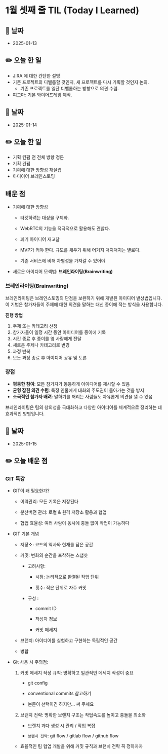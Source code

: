# 1월 셋째 줄 TIL (Today I Learned)
## 📅 날짜
- 2025-01-13
## ✏️ 오늘 한 일
- JIRA 에 대한 간단한 설명
- 기존 프로젝트의 디벨롭할 것인지, 새 프로젝트를 다시 기획할 것인지 논의.
    - 기존 프로젝트를 일단 디벨롭하는 방향으로 의견 수렴.
- 피그마: 기본 와이어프레임 제작.

## 📅 날짜
- 2025-01-14
## ✏️ 오늘 한 일
- 기획 컨펌 전 전체 방향 정돈
- 기획 컨펌
- 기획에 대한 방향성 재설립
- 아디이어 브레인스토밍

## 배운 점
- 기획에 대한 방향성

    - 타켓하려는 대상을 구체화.

    - WebRTC의 기능을 적극적으로 활용해도 괜찮다.

    - 폐기 아이디어 재고찰

    - MVP가 커야 한다. 규모를 채우기 위해 어거지 덕지덕지는 별로다.

    - 기존 서비스에 비해 차별성을 가져갈 수 있어야

- 새로운 아이디어 모색법: **브레인라이팅(Brainwriting)**
### 브레인라이팅(Brainwriting)

브레인라이팅은 브레인스토밍의 단점을 보완하기 위해 개발된 아이디어 발상법입니다. 이 기법은 참가자들이 주제에 대한 의견을 말하는 대신 종이에 적는 방식을 사용합니다.

**진행 방법**

1. 주제 또는 카테고리 선정
2. 참가자들이 일정 시간 동안 아이디어를 종이에 기록
3. 시간 종료 후 종이를 옆 사람에게 전달
4. 새로운 주제나 카테고리로 변경
5. 과정 반복
6. 모든 과정 종료 후 아이디어 공유 및 토론

### 장점

- **평등한 참여**: 모든 참가자가 동등하게 아이디어를 제시할 수 있음
- **균형 잡힌 의견 수렴**: 특정 인물에게 대화의 주도권이 돌아가는 것을 방지
- **소극적인 참가자 배려**: 말하기를 꺼리는 사람들도 자유롭게 의견을 낼 수 있음

브레인라이팅은 팀의 창의성을 극대화하고 다양한 아이디어를 체계적으로 정리하는 데 효과적인 방법입니다.

## 📅 날짜
- 2025-01-15
## ✏️ 오늘 배운 점
### GIT 특강
- GIT이 왜 필요한가? 

    - 이력관리: 모든 기록은 저장된다  

    - 분산버전 관리: 로컬 & 원격 저장소 활용과 협업

    - 협업 효율성: 여러 사람이 동시에 충돌 없이 작업이 가능하다

- GIT 기본 개념

    - 저장소: 코드의 역사와 현재를 담은 공간

    - 커밋: 변화의 순간을 포착하는 스냅샷

        - 고려사항: 

            - 시점: 논리적으로 완결된 작업 단위

            - 횟수: 작은 단위로 자주 커밋

        - 구성 :

            - commit ID

            - 작성자 정보

            - 커밋 메세지

    - 브랜치: 아이디어를 실험하고 구현하는 독립적인 공간

    - 병합
- Git 사용 시 주의점:

    1. 커밋 메세지 작성 규칙: 명확하고 일관적인 메세지 작성이 중요

        - git config

        - conventional commits 참고하기

        - 본문이 선택이긴 하지만... 써 주세요

    2. 브랜치 전략: 명확한 브랜치 구조는 작업속도를 높이고 충돌을 최소화

        - 브랜치 과다 생성 시 관리 / 작업 복잡

        - `브랜치 전략`: git flow / gitlab flow / github flow
    - 효율적인 팀 협업 개발을 위해 커밋 규칙과 브랜치 전략 꼭 정하자자